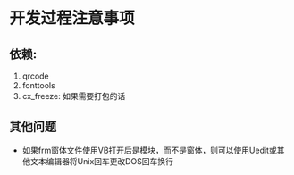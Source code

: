 # 开发过程注意事项

## 依赖:
1. qrcode
2. fonttools
3. cx_freeze: 如果需要打包的话

## 其他问题
* 如果frm窗体文件使用VB打开后是模块，而不是窗体，则可以使用Uedit或其他文本编辑器将Unix回车更改DOS回车换行
